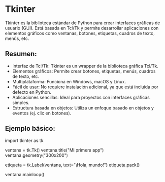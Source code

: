 # Tkinter
Tkinter es la biblioteca estándar de Python para crear interfaces gráficas de usuario (GUI). Está basada en Tcl/Tk y permite desarrollar aplicaciones con elementos gráficos como ventanas, botones, etiquetas, cuadros de texto, menús, etc.

## Resumen:
- Interfaz de Tcl/Tk: Tkinter es un wrapper de la biblioteca gráfica Tcl/Tk.
- Elementos gráficos: Permite crear botones, etiquetas, menús, cuadros de texto, etc.
- Multiplataforma: Funciona en Windows, macOS y Linux.
- Fácil de usar: No requiere instalación adicional, ya que está incluida por defecto en Python.
- Aplicaciones sencillas: Ideal para proyectos con interfaces gráficas simples.
- Estructura basada en objetos: Utiliza un enfoque basado en objetos y eventos (ej. clic en botones).

## Ejemplo básico:
import tkinter as tk

ventana = tk.Tk()
ventana.title("Mi primera app")
ventana.geometry("300x200")

etiqueta = tk.Label(ventana, text="¡Hola, mundo!")
etiqueta.pack()

ventana.mainloop()
